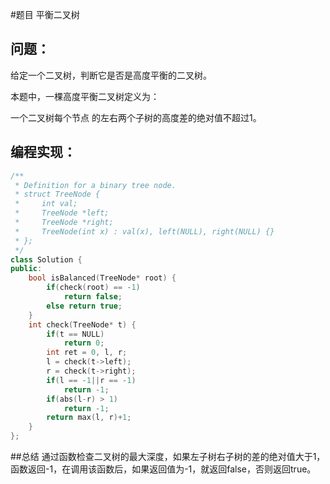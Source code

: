#题目
平衡二叉树
## 问题： 
给定一个二叉树，判断它是否是高度平衡的二叉树。

本题中，一棵高度平衡二叉树定义为：

一个二叉树每个节点 的左右两个子树的高度差的绝对值不超过1。
## 编程实现：
```C++
/**
 * Definition for a binary tree node.
 * struct TreeNode {
 *     int val;
 *     TreeNode *left;
 *     TreeNode *right;
 *     TreeNode(int x) : val(x), left(NULL), right(NULL) {}
 * };
 */
class Solution {
public:
    bool isBalanced(TreeNode* root) {
        if(check(root) == -1) 
            return false;  
        else return true;  
    }      
    int check(TreeNode* t) {  
        if(t == NULL) 
            return 0;  
        int ret = 0, l, r;  
        l = check(t->left);  
        r = check(t->right);  
        if(l == -1||r == -1) 
            return -1;  
        if(abs(l-r) > 1)
            return -1;  
        return max(l, r)+1;   
    }
};
```
##总结
通过函数检查二叉树的最大深度，如果左子树右子树的差的绝对值大于1，函数返回-1，在调用该函数后，如果返回值为-1，就返回false，否则返回true。